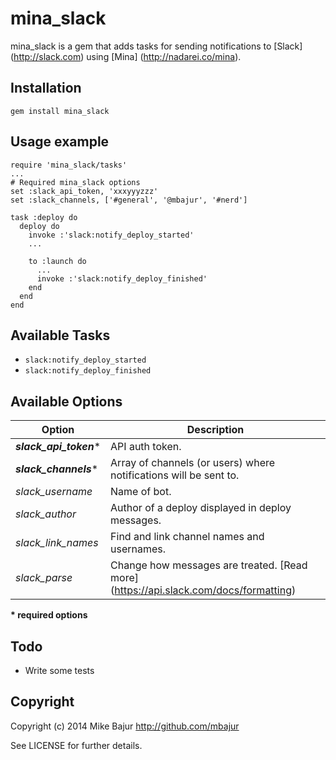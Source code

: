 mina_slack
============

mina_slack is a gem that adds tasks for sending notifications to [Slack] (http://slack.com)
using [Mina] (http://nadarei.co/mina).

## Installation

    gem install mina_slack

## Usage example

    require 'mina_slack/tasks'
    ...
    # Required mina_slack options
    set :slack_api_token, 'xxxyyyzzz'
    set :slack_channels, ['#general', '@mbajur', '#nerd']

    task :deploy do
      deploy do
        invoke :'slack:notify_deploy_started'
        ...

        to :launch do
          ...
          invoke :'slack:notify_deploy_finished'
        end
      end
    end

## Available Tasks

* `slack:notify_deploy_started`
* `slack:notify_deploy_finished`

## Available Options

| Option                    | Description                                                                          |
| ------------------------- | ------------------------------------------------------------------------------------ |
| *__slack_api_token__**    | API auth token.                                                                      |
| *__slack_channels__**     | Array of channels (or users) where notifications will be sent to.                    |
| *slack_username*          | Name of bot.                                                                         |
| *slack_author*            | Author of a deploy displayed in deploy messages.                                     |
| *slack_link_names*        | Find and link channel names and usernames.                                           |
| *slack_parse*             | Change how messages are treated. [Read more] (https://api.slack.com/docs/formatting) |

__* required options__

## Todo

* Write some tests

## Copyright

Copyright (c) 2014 Mike Bajur http://github.com/mbajur

See LICENSE for further details.
